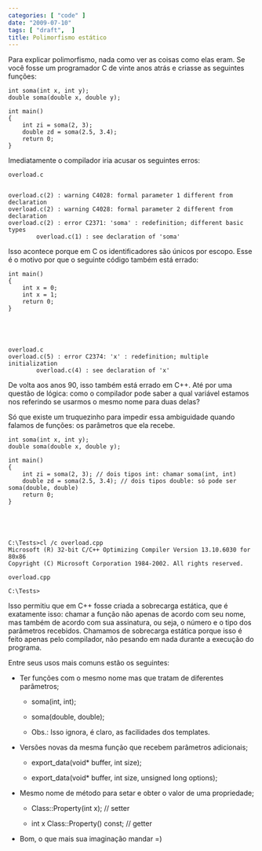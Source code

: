 ```yaml
---
categories: [ "code" ]
date: "2009-07-10"
tags: [ "draft",  ]
title: Polimorfismo estático
---
```

Para explicar polimorfismo, nada como ver as coisas como elas eram. Se você fosse um programador C de vinte anos atrás e criasse as seguintes funções:

    int soma(int x, int y);
    double soma(double x, double y);
    
    int main()
    {
        int zi = soma(2, 3);
        double zd = soma(2.5, 3.4);
        return 0;
    }
    
     
    

Imediatamente o compilador iria acusar os seguintes erros:

    
    overload.c

    
    overload.c(2) : warning C4028: formal parameter 1 different from declaration
    overload.c(2) : warning C4028: formal parameter 2 different from declaration
    overload.c(2) : error C2371: 'soma' : redefinition; different basic types
            overload.c(1) : see declaration of 'soma'

Isso acontece porque em C os identificadores são únicos por escopo. Esse é o motivo por que o seguinte código também está errado:

    int main()
    {
        int x = 0;
        int x = 1;
        return 0;
    }
    
     
    

    
    overload.c
    overload.c(5) : error C2374: 'x' : redefinition; multiple initialization
            overload.c(4) : see declaration of 'x'

De volta aos anos 90, isso também está errado em C++. Até por uma questão de lógica: como o compilador pode saber a qual variável estamos nos referindo se usarmos o mesmo nome para duas delas?

Só que existe um truquezinho para impedir essa ambiguidade quando falamos de funções: os parâmetros que ela recebe.

    int soma(int x, int y);
    double soma(double x, double y);
    
    int main()
    {
        int zi = soma(2, 3); // dois tipos int: chamar soma(int, int)
        double zd = soma(2.5, 3.4); // dois tipos double: só pode ser soma(double, double)
        return 0;
    }
    
     
    

    
    C:\Tests>cl /c overload.cpp
    Microsoft (R) 32-bit C/C++ Optimizing Compiler Version 13.10.6030 for 80x86
    Copyright (C) Microsoft Corporation 1984-2002. All rights reserved.
    
    overload.cpp
    
    C:\Tests>

Isso permitiu que em C++ fosse criada a sobrecarga estática, que é exatamente isso: chamar a função não apenas de acordo com seu nome, mas também de acordo com sua assinatura, ou seja, o número e o tipo dos parâmetros recebidos. Chamamos de sobrecarga estática porque isso é feito apenas pelo compilador, não pesando em nada durante a execução do programa.

Entre seus usos mais comuns estão os seguintes:

    
  * Ter funções com o mesmo nome mas que tratam de diferentes parâmetros;

    
    * soma(int, int);

    
    * soma(double, double);

    
    * Obs.: Isso ignora, é claro, as facilidades dos templates.

    
  * Versões novas da mesma função que recebem parâmetros adicionais;

    
    * export_data(void* buffer, int size);

    
    * export_data(void* buffer, int size, unsigned long options);

    
  * Mesmo nome de método para setar e obter o valor de uma propriedade;

    
    * Class::Property(int x); // setter

    
    * int x Class::Property() const; // getter

    
  * Bom, o que mais sua imaginação mandar =)

